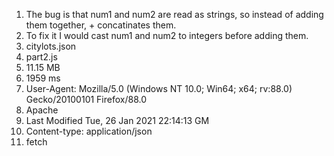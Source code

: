 1. The bug is that num1 and num2 are read as strings, so instead of adding them together, + concatinates them.
2. To fix it I would cast num1 and num2 to integers before adding them. 
3. citylots.json
4. part2.js
5. 11.15 MB
6. 1959 ms
7. User-Agent: Mozilla/5.0 (Windows NT 10.0; Win64; x64; rv:88.0) Gecko/20100101 Firefox/88.0
8. Apache
9. Last Modified Tue, 26 Jan 2021 22:14:13 GM
10. Content-type: application/json
11. fetch